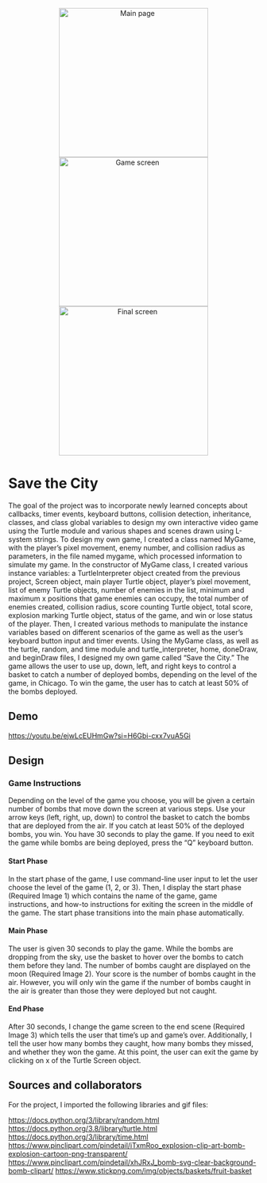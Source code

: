 <p align="center">
 <img src="https://github.com/user-attachments/assets/7932bf5c-72aa-4a52-9925-c7ae7d7d9b05" alt="Main page" width="300">
 <img width="300" alt="Game screen" src="https://github.com/user-attachments/assets/50832e9d-fdfb-4a4f-8201-ad068fd6caff">
 <img width="300" alt="Final screen" src="https://github.com/user-attachments/assets/39b39fbe-3ec3-4799-800d-2ad2bdb2ca03">

  
</p>


# Save the City

The goal of the project was to incorporate newly learned concepts about callbacks, timer events, keyboard buttons, collision detection, inheritance, classes, and class global variables to design my own interactive video game using the Turtle module and various shapes and scenes drawn using L-system strings. To design my own game, I created a class named MyGame, with the player’s pixel movement, enemy number, and collision radius as parameters, in the file named mygame, which processed information to simulate my game. In the constructor of MyGame class, I created various instance variables: a TurtleInterpreter object created from the previous project, Screen object, main player Turtle object, player’s pixel movement, list of enemy Turtle objects, number of enemies in the list, minimum and maximum x positions that game enemies can occupy, the total number of enemies created, collision radius, score counting Turtle object, total score, explosion marking Turtle object, status of the game, and win or lose status of the player. Then, I created various methods to manipulate the instance variables based on different scenarios of the game as well as the user’s keyboard button input and timer events. Using the MyGame class, as well as the turtle, random, and time module and turtle_interpreter, home, doneDraw, and beginDraw files, I designed my own game called “Save the City.” The game allows the user to use up, down, left, and right keys to control a basket to catch a number of deployed bombs, depending on the level of the game, in Chicago. To win the game, the user has to catch at least 50% of the bombs deployed.

## Demo

https://youtu.be/ejwLcEUHmGw?si=H6Gbi-cxx7vuA5Gi

## Design

### Game Instructions

Depending on the level of the game you choose, you will be given a certain number of bombs that move down the screen at various steps. Use your arrow keys (left, right, up, down) to control the basket to catch the bombs that are deployed from the air. If you catch at least 50% of the deployed bombs, you win. You have 30 seconds to play the game. If you need to exit the game while bombs are being deployed, press the “Q” keyboard button.  

#### Start Phase

In the start phase of the game, I use command-line user input to let the user choose the level of the game (1, 2, or 3). Then, I display the start phase (Required Image 1) which contains the name of the game, game instructions, and how-to instructions for exiting the screen in the middle of the game. The start phase transitions into the main phase automatically.

#### Main Phase

The user is given 30 seconds to play the game. While the bombs are dropping from the sky, use the basket to hover over the bombs to catch them before they land. The number of bombs caught are displayed on the moon (Required Image 2). Your score is the number of bombs caught in the air. However, you will only win the game if the number of bombs caught in the air is greater than those they were deployed but not caught.

#### End Phase

After 30 seconds, I change the game screen to the end scene (Required Image 3) which tells the user that time’s up and game’s over. Additionally, I tell the user how many bombs they caught, how many bombs they missed, and whether they won the game. At this point, the user can exit the game by clicking on x of the Turtle Screen object.

## Sources and collaborators

For the project, I imported the following libraries and gif files:

https://docs.python.org/3/library/random.html
https://docs.python.org/3.8/library/turtle.html
https://docs.python.org/3/library/time.html 
https://www.pinclipart.com/pindetail/iTxmRoo_explosion-clip-art-bomb-explosion-cartoon-png-transparent/
https://www.pinclipart.com/pindetail/xhJRxJ_bomb-svg-clear-background-bomb-clipart/
https://www.stickpng.com/img/objects/baskets/fruit-basket

